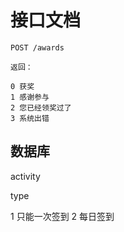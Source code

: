 # 接口文档

```text
POST /awards

返回：

0 获奖
1 感谢参与
2 您已经领奖过了
3 系统出错
```

## 数据库

activity

type

1 只能一次签到
2 每日签到


